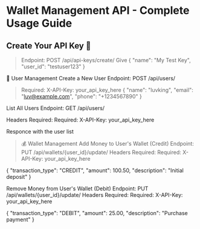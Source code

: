 # Wallet Management API - Complete Usage Guide

## Create Your API Key 🔑

> Endpoint: POST /api/api-keys/create/
> Give {
>   "name": "My Test Key",
>   "user_id": "testuser123"
> }

👤 User Management
Create a New User
Endpoint: POST /api/users/

> Required: X-API-Key: your_api_key_here
> {
>   "name": "luvking",
>   "email": "luv@example.com",
>   "phone": "+1234567890"
> }

List All Users
Endpoint: GET /api/users/

Headers Required: Required: X-API-Key: your_api_key_here

Responce with the user list

> 💰 Wallet Management
> Add Money to User's Wallet (Credit)
> Endpoint: PUT /api/wallets/{user_id}/update/
> Headers Required: Required: X-API-Key: your_api_key_here

{
  "transaction_type": "CREDIT",
  "amount": 100.50,
  "description": "Initial deposit"
}

Remove Money from User's Wallet (Debit)
Endpoint: PUT /api/wallets/{user_id}/update/
Headers Required: Required: X-API-Key: your_api_key_here

{
  "transaction_type": "DEBIT",
  "amount": 25.00,
  "description": "Purchase payment"
}
